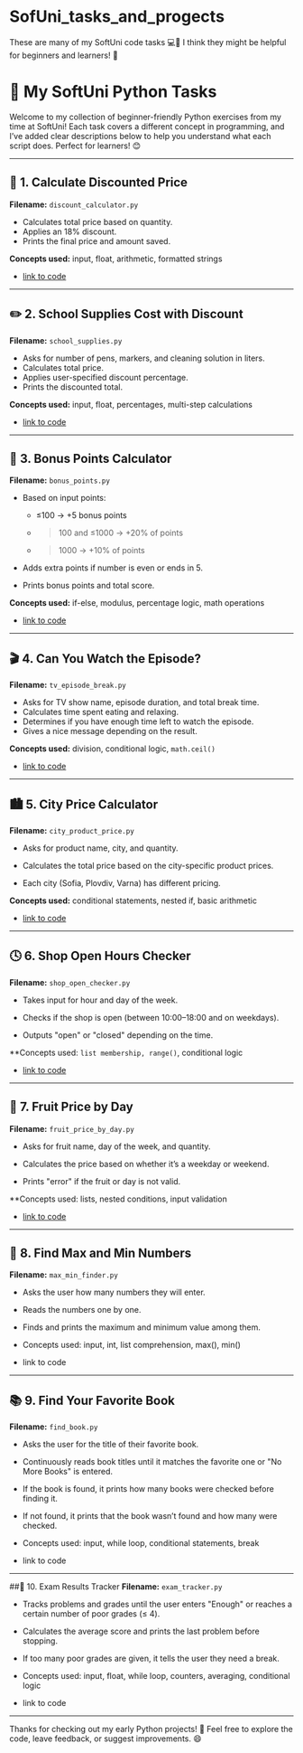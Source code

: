 # SofUni_tasks_and_progects
These are many of my SoftUni code tasks 💻📘   I think they might be helpful for beginners and learners! 🚀

# 📘 My SoftUni Python Tasks

Welcome to my collection of beginner-friendly Python exercises from my time at SoftUni! Each task covers a different concept in programming, and I’ve added clear descriptions below to help you understand what each script does. Perfect for learners! 😊

---

## 🧮 1. Calculate Discounted Price

**Filename:** `discount_calculator.py`

* Calculates total price based on quantity.
* Applies an 18% discount.
* Prints the final price and amount saved.

**Concepts used:** input, float, arithmetic, formatted strings

- [link to code](https://github.com/Daniel-Gamov/SofUni_tasks_and_progects/blob/main/SofUni_Codes/discount_calcolator.py)

---

## ✏️ 2. School Supplies Cost with Discount

**Filename:** `school_supplies.py`

* Asks for number of pens, markers, and cleaning solution in liters.
* Calculates total price.
* Applies user-specified discount percentage.
* Prints the discounted total.

**Concepts used:** input, float, percentages, multi-step calculations

- [link to code](https://github.com/Daniel-Gamov/SofUni_tasks_and_progects/blob/main/SofUni_Codes/school_supplies.py)

---

## 🎁 3. Bonus Points Calculator

**Filename:** `bonus_points.py`

* Based on input points:

  * ≤100 → +5 bonus points
  * > 100 and ≤1000 → +20% of points
  * > 1000 → +10% of points
* Adds extra points if number is even or ends in 5.
* Prints bonus points and total score.

**Concepts used:** if-else, modulus, percentage logic, math operations

- [link to code](https://github.com/Daniel-Gamov/SofUni_tasks_and_progects/blob/main/SofUni_Codes/bonus_points.py)

---

## 🎬 4. Can You Watch the Episode?

**Filename:** `tv_episode_break.py`

* Asks for TV show name, episode duration, and total break time.
* Calculates time spent eating and relaxing.
* Determines if you have enough time left to watch the episode.
* Gives a nice message depending on the result.

**Concepts used:** division, conditional logic, `math.ceil()`

- [link to code](https://github.com/Daniel-Gamov/SofUni_tasks_and_progects/blob/main/SofUni_Codes/tv_episode_break.py)

---

## 🏙️ 5. City Price Calculator
**Filename:** `city_product_price.py`

* Asks for product name, city, and quantity.

* Calculates the total price based on the city-specific product prices.

* Each city (Sofia, Plovdiv, Varna) has different pricing.

**Concepts used:** conditional statements, nested if, basic arithmetic

- [link to code](https://github.com/Daniel-Gamov/SofUni_tasks_and_progects/blob/main/SofUni_Codes/city_prise_calculator.py)

---

## 🕓 6. Shop Open Hours Checker
**Filename:** `shop_open_checker.py`

* Takes input for hour and day of the week.

* Checks if the shop is open (between 10:00–18:00 and on weekdays).

* Outputs "open" or "closed" depending on the time.

**Concepts used: `list membership, range()`, conditional logic

- [link to code](https://github.com/Daniel-Gamov/SofUni_tasks_and_progects/blob/main/SofUni_Codes/shop_open_checker.py)

---

## 🍍 7. Fruit Price by Day
**Filename:** `fruit_price_by_day.py`

* Asks for fruit name, day of the week, and quantity.

* Calculates the price based on whether it’s a weekday or weekend.

* Prints "error" if the fruit or day is not valid.

**Concepts used: lists, nested conditions, input validation

- [link to code](https://github.com/Daniel-Gamov/SofUni_tasks_and_progects/blob/main/SofUni_Codes/fruit_price_by_day.py)

---

## 🔢 8. Find Max and Min Numbers
**Filename:** `max_min_finder.py`

* Asks the user how many numbers they will enter.

* Reads the numbers one by one.

* Finds and prints the maximum and minimum value among them.

* Concepts used: input, int, list comprehension, max(), min()

- link to code

---

## 📚 9. Find Your Favorite Book
**Filename:** `find_book.py`

* Asks the user for the title of their favorite book.

* Continuously reads book titles until it matches the favorite one or "No More Books" is entered.

* If the book is found, it prints how many books were checked before finding it.

* If not found, it prints that the book wasn’t found and how many were checked.

* Concepts used: input, while loop, conditional statements, break

- link to code

---

##🧠 10. Exam Results Tracker
**Filename:** `exam_tracker.py`

* Tracks problems and grades until the user enters "Enough" or reaches a certain number of poor grades (≤ 4).

* Calculates the average score and prints the last problem before stopping.

* If too many poor grades are given, it tells the user they need a break.

* Concepts used: input, float, while loop, counters, averaging, conditional logic

- link to code

---

Thanks for checking out my early Python projects! 🚀 Feel free to explore the code, leave feedback, or suggest improvements. 😄
